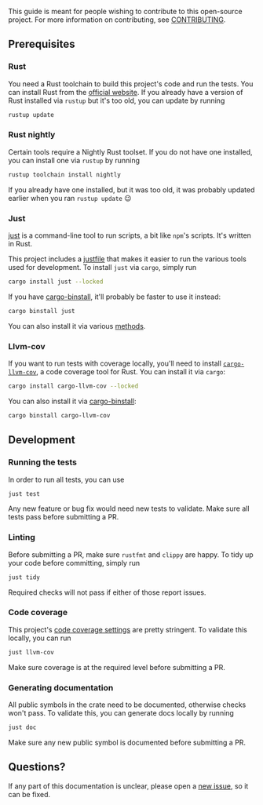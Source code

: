 This guide is meant for people wishing to contribute to this open-source project. For more information on contributing, see [CONTRIBUTING](CONTRIBUTING.md).

## Prerequisites

### Rust

You need a Rust toolchain to build this project's code and run the tests. You can install Rust from the [official website](https://www.rust-lang.org/tools/install).
If you already have a version of Rust installed via `rustup` but it's too old, you can update by running

```bash
rustup update
```

### Rust nightly

Certain tools require a Nightly Rust toolset. If you do not have one installed, you can install one via `rustup` by running

```bash
rustup toolchain install nightly
```

If you already have one installed, but it was too old, it was probably updated earlier when you ran `rustup update` 😉

### Just

[just](https://github.com/casey/just) is a command-line tool to run scripts, a bit like `npm`'s scripts. It's written in Rust.

This project includes a [justfile](justfile) that makes it easier to run the various tools used for development. To install `just` via `cargo`, simply run

```bash
cargo install just --locked
```

If you have [cargo-binstall](https://github.com/cargo-bins/cargo-binstall), it'll probably be faster to use it instead:

```bash
cargo binstall just
```

You can also install it via various [methods](https://github.com/casey/just#packages).

### Llvm-cov

If you want to run tests with coverage locally, you'll need to install [`cargo-llvm-cov`](https://github.com/taiki-e/cargo-llvm-cov), a code coverage tool for Rust. You can install it via `cargo`:

```bash
cargo install cargo-llvm-cov --locked
```

You can also install it via [cargo-binstall](https://github.com/cargo-bins/cargo-binstall):

```bash
cargo binstall cargo-llvm-cov
```

## Development

### Running the tests

In order to run all tests, you can use

```bash
just test
```

Any new feature or bug fix would need new tests to validate. Make sure all tests pass before submitting a PR.

### Linting

Before submitting a PR, make sure `rustfmt` and `clippy` are happy. To tidy up your code before committing, simply run

```bash
just tidy
```

Required checks will not pass if either of those report issues.

### Code coverage

This project's [code coverage settings](codecov.yml) are pretty stringent. To validate this locally, you can run

```bash
just llvm-cov
```

Make sure coverage is at the required level before submitting a PR.

### Generating documentation

All public symbols in the crate need to be documented, otherwise checks won't pass. To validate this, you can generate docs locally by running

```bash
just doc
```

Make sure any new public symbol is documented before submitting a PR.

## Questions?

If any part of this documentation is unclear, please open a [new issue](https://github.com/clechasseur/mini_exercism/issues/new/choose), so it can be fixed.
